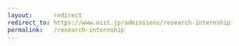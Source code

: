 ```yaml
---
layout:      redirect
redirect_to: https://www.oist.jp/admissions/research-internship
permalink:   /research-internship
---
```

